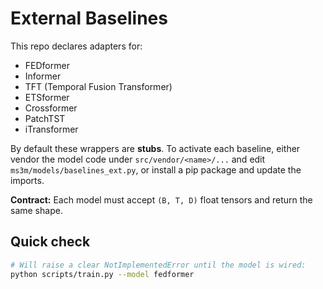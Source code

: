 
# External Baselines

This repo declares adapters for:

- FEDformer
- Informer
- TFT (Temporal Fusion Transformer)
- ETSformer
- Crossformer
- PatchTST
- iTransformer

By default these wrappers are **stubs**. To activate each baseline, either vendor the model code under `src/vendor/<name>/...` and edit `ms3m/models/baselines_ext.py`, or install a pip package and update the imports.

**Contract:** Each model must accept `(B, T, D)` float tensors and return the same shape.

## Quick check

```bash
# Will raise a clear NotImplementedError until the model is wired:
python scripts/train.py --model fedformer
```
